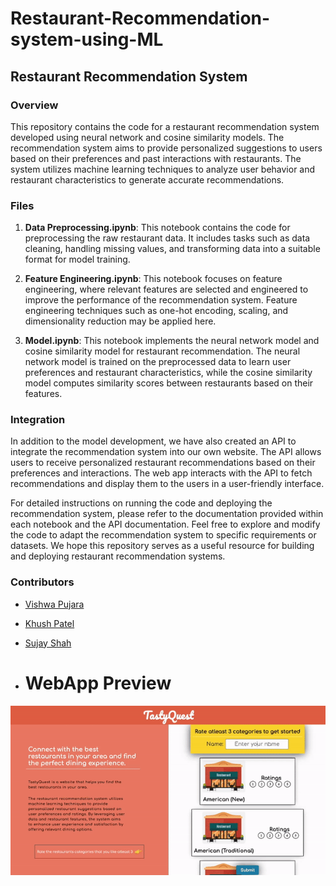 # Restaurant-Recommendation-system-using-ML

## Restaurant Recommendation System

### Overview
This repository contains the code for a restaurant recommendation system developed using neural network and cosine similarity models. The recommendation system aims to provide personalized suggestions to users based on their preferences and past interactions with restaurants. The system utilizes machine learning techniques to analyze user behavior and restaurant characteristics to generate accurate recommendations.

### Files
1. **Data Preprocessing.ipynb**: This notebook contains the code for preprocessing the raw restaurant data. It includes tasks such as data cleaning, handling missing values, and transforming data into a suitable format for model training.
   
2. **Feature Engineering.ipynb**: This notebook focuses on feature engineering, where relevant features are selected and engineered to improve the performance of the recommendation system. Feature engineering techniques such as one-hot encoding, scaling, and dimensionality reduction may be applied here.

3. **Model.ipynb**: This notebook implements the neural network model and cosine similarity model for restaurant recommendation. The neural network model is trained on the preprocessed data to learn user preferences and restaurant characteristics, while the cosine similarity model computes similarity scores between restaurants based on their features.

### Integration
In addition to the model development, we have also created an API to integrate the recommendation system into our own website. The API allows users to receive personalized restaurant recommendations based on their preferences and interactions. The web app interacts with the API to fetch recommendations and display them to the users in a user-friendly interface.

For detailed instructions on running the code and deploying the recommendation system, please refer to the documentation provided within each notebook and the API documentation. Feel free to explore and modify the code to adapt the recommendation system to specific requirements or datasets. We hope this repository serves as a useful resource for building and deploying restaurant recommendation systems.

### Contributors
- [Vishwa Pujara](https://github.com/Vishwapujara)
- [Khush Patel](https://github.com/khushpatel2121)
- [Sujay Shah](https://github.com/sujayshah3011)

- # WebApp Preview 

![Alt Text](VIDEO-2024-03-18-16-01-02-ezgif.com-video-to-gif-converter.gif)

